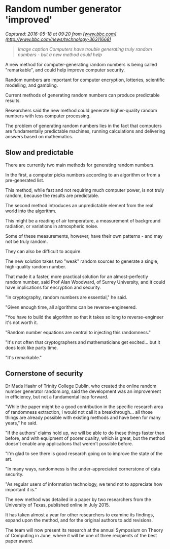 # Random number generator 'improved'

_Captured: 2016-05-18 at 09:20 from [www.bbc.com](http://www.bbc.com/news/technology-36311668)_

> _Image caption Computers have trouble generating truly random numbers - but a new method could help_

A new method for computer-generating random numbers is being called "remarkable", and could help improve computer security.

Random numbers are important for computer encryption, lotteries, scientific modelling, and gambling.

Current methods of generating random numbers can produce predictable results.

Researchers said the new method could generate higher-quality random numbers with less computer processing.

The problem of generating random numbers lies in the fact that computers are fundamentally predictable machines, running calculations and delivering answers based on mathematics.

## Slow and predictable

There are currently two main methods for generating random numbers.

In the first, a computer picks numbers according to an algorithm or from a pre-generated list.

This method, while fast and not requiring much computer power, is not truly random, because the results are predictable.

The second method introduces an unpredictable element from the real world into the algorithm.

This might be a reading of air temperature, a measurement of background radiation, or variations in atmospheric noise.

Some of these measurements, however, have their own patterns - and may not be truly random.

They can also be difficult to acquire.

The new solution takes two "weak" random sources to generate a single, high-quality random number.

That made it a faster, more practical solution for an almost-perfectly random number, said Prof Alan Woodward, of Surrey University, and it could have implications for encryption and security.

"In cryptography, random numbers are essential," he said.

"Given enough time, all algorithms can be reverse-engineered.

"You have to build the algorithm so that it takes so long to reverse-engineer it's not worth it.

"Random number equations are central to injecting this randomness."

"It's not often that cryptographers and mathematicians get excited... but it does look like party time.

"It's remarkable."

## Cornerstone of security

Dr Mads Haahr of Trinity College Dublin, who created the online random number generator random.org, said the development was an improvement in efficiency, but not a fundamental leap forward.

"While the paper might be a good contribution in the specific research area of randomness extraction, I would not call it a breakthrough... all those things are already possible with existing methods and have been for many years," he said.

"If the authors' claims hold up, we will be able to do these things faster than before, and with equipment of poorer quality, which is great, but the method doesn't enable any applications that weren't possible before.

"I'm glad to see there is good research going on to improve the state of the art.

"In many ways, randomness is the under-appreciated cornerstone of data security.

"As regular users of information technology, we tend not to appreciate how important it is."

The new method was detailed in a paper by two researchers from the University of Texas, published online in July 2015.

It has taken almost a year for other researchers to examine its findings, expand upon the method, and for the original authors to add revisions.

The team will now present its research at the annual Symposium on Theory of Computing in June, where it will be one of three recipients of the best paper award.
